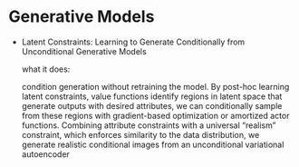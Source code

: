 # Generative Models
* Latent Constraints: Learning to Generate Conditionally from Unconditional Generative Models
  
  what it does:
  
  condition generation without retraining the model. By post-hoc learning latent constraints, value functions identify regions in latent space that generate outputs with desired attributes, we can conditionally sample from these regions with gradient-based optimization or amortized actor functions. Combining attribute constraints with a universal “realism” constraint, which enforces similarity to the data distribution, we generate realistic conditional images from an unconditional variational autoencoder
